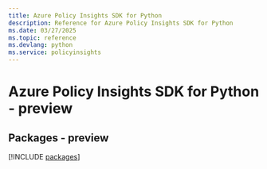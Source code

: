 ```yaml
---
title: Azure Policy Insights SDK for Python
description: Reference for Azure Policy Insights SDK for Python
ms.date: 03/27/2025
ms.topic: reference
ms.devlang: python
ms.service: policyinsights
---
```

# Azure Policy Insights SDK for Python - preview
## Packages - preview
[!INCLUDE [packages](policy-insights-index.md)]
